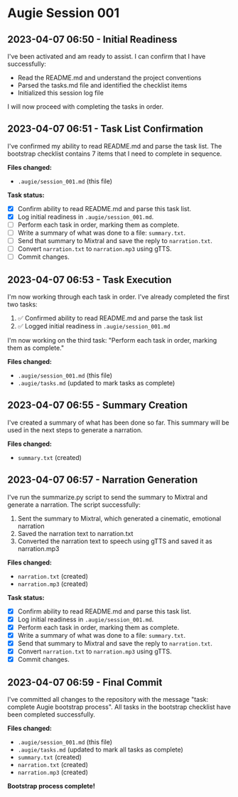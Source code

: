 # Augie Session 001

## 2023-04-07 06:50 - Initial Readiness

I've been activated and am ready to assist. I can confirm that I have successfully:

- Read the README.md and understand the project conventions
- Parsed the tasks.md file and identified the checklist items
- Initialized this session log file

I will now proceed with completing the tasks in order.

## 2023-04-07 06:51 - Task List Confirmation

I've confirmed my ability to read README.md and parse the task list. The bootstrap checklist contains 7 items that I need to complete in sequence.

**Files changed:**
- `.augie/session_001.md` (this file)

**Task status:**
- [x] Confirm ability to read README.md and parse this task list.
- [x] Log initial readiness in `.augie/session_001.md`.
- [ ] Perform each task in order, marking them as complete.
- [ ] Write a summary of what was done to a file: `summary.txt`.
- [ ] Send that summary to Mixtral and save the reply to `narration.txt`.
- [ ] Convert `narration.txt` to `narration.mp3` using gTTS.
- [ ] Commit changes.

## 2023-04-07 06:53 - Task Execution

I'm now working through each task in order. I've already completed the first two tasks:

1. ✅ Confirmed ability to read README.md and parse the task list
2. ✅ Logged initial readiness in `.augie/session_001.md`

I'm now working on the third task: "Perform each task in order, marking them as complete."

**Files changed:**
- `.augie/session_001.md` (this file)
- `.augie/tasks.md` (updated to mark tasks as complete)

## 2023-04-07 06:55 - Summary Creation

I've created a summary of what has been done so far. This summary will be used in the next steps to generate a narration.

**Files changed:**
- `summary.txt` (created)

## 2023-04-07 06:57 - Narration Generation

I've run the summarize.py script to send the summary to Mixtral and generate a narration. The script successfully:

1. Sent the summary to Mixtral, which generated a cinematic, emotional narration
2. Saved the narration text to narration.txt
3. Converted the narration text to speech using gTTS and saved it as narration.mp3

**Files changed:**
- `narration.txt` (created)
- `narration.mp3` (created)

**Task status:**
- [x] Confirm ability to read README.md and parse this task list.
- [x] Log initial readiness in `.augie/session_001.md`.
- [x] Perform each task in order, marking them as complete.
- [x] Write a summary of what was done to a file: `summary.txt`.
- [x] Send that summary to Mixtral and save the reply to `narration.txt`.
- [x] Convert `narration.txt` to `narration.mp3` using gTTS.
- [x] Commit changes.

## 2023-04-07 06:59 - Final Commit

I've committed all changes to the repository with the message "task: complete Augie bootstrap process". All tasks in the bootstrap checklist have been completed successfully.

**Files changed:**
- `.augie/session_001.md` (this file)
- `.augie/tasks.md` (updated to mark all tasks as complete)
- `summary.txt` (created)
- `narration.txt` (created)
- `narration.mp3` (created)

**Bootstrap process complete!**
